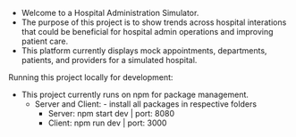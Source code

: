 - Welcome to a Hospital Administration Simulator.
- The purpose of this project is to show trends across hospital interations that could be beneficial for hospital admin operations and improving patient care.
- This platform currently displays mock appointments, departments, patients, and providers for a simulated hospital.

Running this project locally for development:

- This project currently runs on npm for package management.
  - Server and Client: - install all packages in respective folders
    - Server: npm start dev | port: 8080
    - Client: npm run dev | port: 3000
